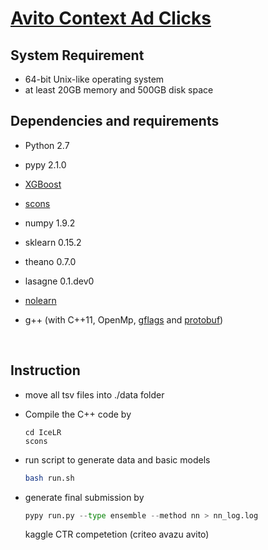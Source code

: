 # [Avito Context Ad Clicks](https://www.kaggle.com/c/avito-context-ad-clicks)

## System Requirement

- 64-bit Unix-like operating system 
- at least 20GB memory and 500GB disk space

## Dependencies and requirements

- Python 2.7
  
- pypy 2.1.0
  
- [XGBoost](https://github.com/dmlc/xgboost)
  
- [scons](http://www.scons.org/)
  
- numpy 1.9.2
  
- sklearn 0.15.2
  
- theano 0.7.0
  
- lasagne 0.1.dev0
  
- [nolearn](https://github.com/dnouri/nolearn)
  
- g++ (with C++11, OpenMp, [gflags](https://github.com/gflags/gflags) and [protobuf](https://github.com/google/protobuf))
  
  ​

## Instruction

- move all tsv files into ./data folder
  
- Compile the C++ code by 
  
  ``` 
  cd IceLR
  scons
  ```
  
- run script to generate data and basic models
  
  ``` sh
  bash run.sh
  ```
  
- generate final submission by 
  
  ``` python
  pypy run.py --type ensemble --method nn > nn_log.log
  ```
  
  
  kaggle CTR competetion (criteo avazu avito)
  ​
